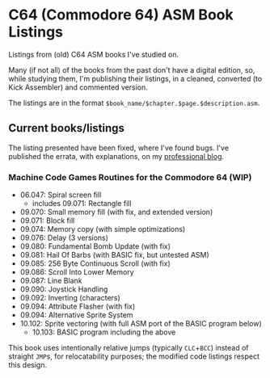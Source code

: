 # C64 (Commodore 64) ASM Book Listings

Listings from (old) C64 ASM books I've studied on.

Many (if not all) of the books from the past don't have a digital edition, so, while studying them, I'm publishing their listings, in a cleaned, converted (to Kick Assembler) and commented version.

The listings are in the format `$book_name/$chapter.$page.$description.asm`.

## Current books/listings

The listing presented have been fixed, where I've found bugs. I've published the errata, with explanations, on my [professional blog](https://saveriomiroddi.github.io/tag/retrocomputing/).

### Machine Code Games Routines for the Commodore 64 (WIP)

- 06.047: Spiral screen fill
  - includes 09.071: Rectangle fill
- 09.070: Small memory fill (with fix, and extended version)
- 09.071: Block fill
- 09.074: Memory copy (with simple optimizations)
- 09.076: Delay (3 versions)
- 09.080: Fundamental Bomb Update (with fix)
- 09.081: Hail Of Barbs (with BASIC fix, but untested ASM)
- 09.085: 256 Byte Continuous Scroll (with fix)
- 09.086: Scroll Into Lower Memory
- 09.087: Line Blank
- 09.090: Joystick Handling
- 09.092: Inverting (characters)
- 09.094: Attribute Flasher (with fix)
- 09.094: Alternative Sprite System
- 10.102: Sprite vectoring (with full ASM port of the BASIC program below)
  - 10.103: BASIC program including the above

This book uses intentionally relative jumps (typically `CLC`+`BCC`) instead of straight `JMP`s, for relocatability purposes; the modified code listings respect this design.
